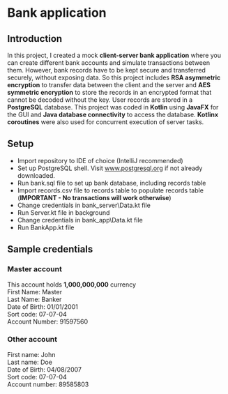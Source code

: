 # Bank application
## Introduction
In this project, I created a mock **client-server bank application** where you can create different
bank accounts and simulate transactions between them. However, bank records have to be kept secure 
and transferred securely, without exposing data. So this project includes **RSA asymmetric encryption** to transfer 
data between the client and the server and **AES symmetric encryption** to store the records in an
encrypted format that cannot be decoded without the key. User records are stored in a 
**PostgreSQL** database. This project was coded in **Kotlin** using **JavaFX** for the GUI and 
**Java database connectivity** to access the database. **Kotlinx coroutines** were also used for
concurrent execution of server tasks.

## Setup
* Import repository to IDE of choice (IntelliJ recommended)
* Set up PostgreSQL shell. Visit www.postgresql.org if not already downloaded.
* Run bank.sql file to set up bank database, including records table
* Import records.csv file to records table to populate records table (**IMPORTANT - No transactions will work otherwise**)
* Change credentials in bank_server\Data.kt file
* Run Server.kt file in background
* Change credentials in bank_app\Data.kt file
* Run BankApp.kt file

## Sample credentials
### Master account 
This account holds **1,000,000,000** currency  
First Name: Master  
Last Name: Banker  
Date of Birth: 01/01/2001  
Sort code: 07-07-04  
Account Number: 91597560

### Other account
First name: John  
Last name: Doe  
Date of Birth: 04/08/2007  
Sort code: 07-07-04  
Account number: 89585803
